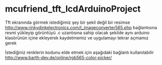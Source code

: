 # mcufriend_tft_lcdArduinoProject
Tft ekranında görmek istediğimiz şey bir şekil değil bir resimse
http://www.rinkydinkelectronics.com/t_imageconverter565.php  bağlantısına resmi yükleyip görüntüyü  .c uzantısına sahip olacak şekilde aynı arduino klasörünün içine ekleyerek kaydetmemiz ve uygulamayı tekrar açmamız gerek

İstediğiniz renklerin kodunu elde etmek için aşağıdaki bağlantı kullanılabilir
http://www.barth-dev.de/online/rgb565-color-picker/ 
